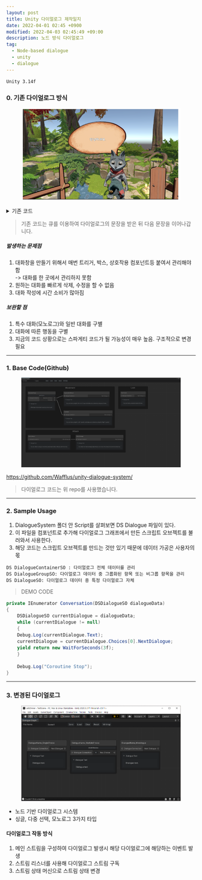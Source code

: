 ```yaml
---
layout: post
title: Unity 다이얼로그 제작일지
date: 2022-04-01 02:45 +0900
modified: 2022-04-03 02:45:49 +09:00
description: 노드 방식 다이얼로그
tag:
  - Node-based dialogue
  - unity
  - dialogue
---
```

```
Unity 3.14f
```

### 0. 기존 다이얼로그 방식

<figure>
<img src="/assets/img/NodeBaseDialogue/0.png" alt="0">
<figcaption></figcaption>
</figure>

<details>
<summary>기존 코드</summary>
{% gist d8a355230d7a0a1699680ded7e629abf %}
</details>

>기존 코드는 큐를 이용하여 다이얼로그의 문장을 받은 뒤 다음 문장을 이어나갑니다.

##### 발생하는 문제점
1. 대화창을 만들기 위해서 매번 트리거, 박스, 상호작용 컴포넌트등 붙여서 관리해야함  
-> 대화를 한 곳에서 관리하지 못함
2. 원하는 대화를 빠르게 삭제, 수정을 할 수 없음
3. 대화 작성에 시간 소비가 많아짐

##### 보완할 점
1. 특수 대화(모노로그)와 일반 대화를 구별
2. 대화에 따른 행동을 구별
3. 지금의 코드 상황으로는 스파게티 코드가 될 가능성이 매우 높음. 구조적으로 변경 필요

***

### 1. Base Code(Github)
<figure>
<img src="/assets/img/NodeBaseDialogue/1.png" alt="1">
<figcaption></figcaption>
</figure>

<https://github.com/Wafflus/unity-dialogue-system/>

> 다이얼로그 코드는 위 repo를 사용했습니다.

***

### 2. Sample Usage

1. DialogueSystem 폴더 안 Script를 살펴보면 DS Dialogue 파일이 있다.
2. 이 파일을 컴포넌트로 추가해 다이얼로그 그래프에서 만든 스크립트 오브젝트를 불러와서 사용한다.
3. 해당 코드는 스크립트 오브젝트를 만드는 것만 있기 때문에 데이터 가공은 사용자의 몫

```
DS DialogueContainerSO : 다이얼로그 전체 데이터를 관리
DS DialogueGroupSO: 다이얼로그 데이터 중 그룹화된 항목 또는 비그룹 항목을 관리
DS DialogueSO: 다이얼로그 데이터 중 특정 다이얼로그 자체
```

> DEMO CODE

```C#
private IEnumerator Conversation(DSDialogueSO dialogueData)
{
	DSDialogueSO currentDialogue = dialogueData;
	while (currentDialogue != null)
	{
    Debug.Log(currentDialogue.Text);
    currentDialogue = currentDialogue.Choices[0].NextDialogue;
    yield return new WaitForSeconds(3f);
	}

	Debug.Log("Coroutine Stop");
}
```

***

### 3. 변경된 다이얼로그
<figure>
<img src="/assets/img/NodeBaseDialogue/2.png" alt="2">
<figcaption></figcaption>
</figure>

- 노드 기반 다이얼로그 시스템
- 싱글, 다중 선택, 모노로그 3가지 타입

#### 다이얼로그 작동 방식
1. 메인 스트림을 구성하여 다이얼로그 발생시 해당 다이얼로그에 해당하는 이벤트 발생
2. 스트림 리스너를 사용해 다이얼로그 스트림 구독
3. 스트림 상태 머신으로 스트림 상태 변경
